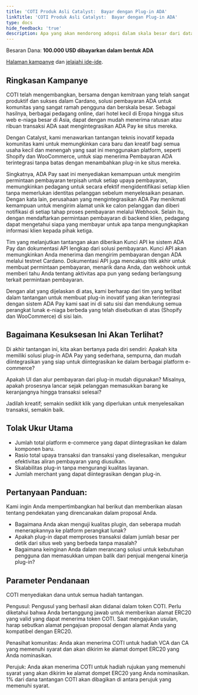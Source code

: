 ```yaml
---
title: 'COTI Produk Asli Catalyst:  Bayar dengan Plug-in ADA'
linkTitle: 'COTI Produk Asli Catalyst:  Bayar dengan Plug-in ADA'
type: docs
hide_feedback: 'true'
description: Apa yang akan mendorong adopsi dalam skala besar dari data diri terdesentralisasi di Cardano?
---
```


Besaran Dana: **100.000 USD dibayarkan dalam bentuk ADA**

[Halaman kampanye](https://cardano.ideascale.com/a/campaign-home/26256) dan [jelajahi ide-ide](https://cardano.ideascale.com/a/ideas/top/campaign-filter/byids/campaigns/26256/stage/unspecified).

## Ringkasan Kampanye

COTI telah mengembangkan, bersama dengan kemitraan yang telah sangat produktif dan sukses dalam Cardano, solusi pembayaran ADA untuk komunitas yang sangat ramah pengguna dan berskala besar. Sebagai hasilnya, berbagai pedagang online, dari hotel kecil di Eropa hingga situs web e-niaga besar di Asia, dapat dengan mudah menerima ratusan atau ribuan transaksi ADA saat mengintegrasikan ADA Pay ke situs mereka.

Dengan Catalyst, kami menawarkan tantangan teknis inovatif kepada komunitas kami untuk memungkinkan cara baru dan kreatif bagi semua usaha kecil dan menengah yang saat ini menggunakan platform, seperti Shopify dan WooCommerce, untuk siap menerima Pembayaran ADA terintegrasi tanpa batas dengan menambahkan plug-in ke situs mereka.

Singkatnya, ADA Pay saat ini menyediakan kemampuan untuk mengirim permintaan pembayaran terpisah untuk setiap upaya pembayaran, memungkinkan pedagang untuk secara efektif mengidentifikasi setiap klien tanpa memerlukan identitas pelanggan sebelum menyelesaikan pesanan. Dengan kata lain, perusahaan yang mengintegrasikan ADA Pay menikmati kemampuan untuk mengirim alamat unik ke calon pelanggan dan diberi notifikasi di setiap tahap proses pembayaran melalui Webhook. Selain itu, dengan mendaftarkan permintaan pembayaran di backend klien, pedagang dapat mengetahui siapa yang membayar untuk apa tanpa mengungkapkan informasi klien kepada pihak ketiga.

Tim yang melanjutkan tantangan akan diberikan Kunci API ke sistem ADA Pay dan dokumentasi API lengkap dari solusi pembayaran. Kunci API akan memungkinkan Anda menerima dan mengirim pembayaran dengan ADA melalui testnet Cardano. Dokumentasi API juga mencakup titik akhir untuk membuat permintaan pembayaran, menarik dana Anda, dan webhook untuk memberi tahu Anda tentang aktivitas apa pun yang sedang berlangsung terkait permintaan pembayaran.

Dengan alat yang dijelaskan di atas, kami berharap dari tim yang terlibat dalam tantangan untuk membuat plug-in inovatif yang akan terintegrasi dengan sistem ADA Pay kami saat ini di satu sisi dan mendukung semua perangkat lunak e-niaga berbeda yang telah disebutkan di atas (Shopify dan WooCommerce) di sisi lain.

## Bagaimana Kesuksesan Ini Akan Terlihat?

Di akhir tantangan ini, kita akan bertanya pada diri sendiri: Apakah kita memiliki solusi plug-in ADA Pay yang sederhana, sempurna, dan mudah diintegrasikan yang siap untuk diintegrasikan ke dalam berbagai platform e-commerce?

Apakah UI dan alur pembayaran dari plug-in mudah digunakan? Misalnya, apakah prosesnya lancar sejak pelanggan memasukkan barang ke keranjangnya hingga transaksi selesai?

Jadilah kreatif; semakin sedikit klik yang diperlukan untuk menyelesaikan transaksi, semakin baik.

## Tolak Ukur Utama

- Jumlah total platform e-commerce yang dapat diintegrasikan ke dalam komponen baru.
- Rasio total upaya transaksi dan transaksi yang diselesaikan, mengukur efektivitas aliran pembayaran yang diusulkan.
- Skalabilitas plug-in tanpa mengurangi kualitas layanan.
- Jumlah merchant yang dapat diintegrasikan dengan plug-in.

## Pertanyaan Panduan:

Kami ingin Anda mempertimbangkan hal berikut dan memberikan alasan tentang pendekatan yang direncanakan dalam proposal Anda.

- Bagaimana Anda akan menguji kualitas plugin, dan seberapa mudah menerapkannya ke platform perangkat lunak?
- Apakah plug-in dapat memproses transaksi dalam jumlah besar per detik dari situs web yang berbeda tanpa masalah?
- Bagaimana keinginan Anda dalam merancang solusi untuk kebutuhan pengguna dan memasukkan umpan balik dari penjual mengenai kinerja plug-in?

## Parameter Pendanaan

COTI menyediakan dana untuk semua hadiah tantangan.

Pengusul: Pengusul yang berhasil akan didanai dalam token COTI. Perlu diketahui bahwa Anda bertanggung jawab untuk memberikan alamat ERC20 yang valid yang dapat menerima token COTI. Saat mengajukan usulan, harap sebutkan alamat pengajuan proposal dengan alamat Anda yang kompatibel dengan ERC20.

Penasihat komunitas: Anda akan menerima COTI untuk hadiah VCA dan CA yang memenuhi syarat dan akan dikirim ke alamat dompet ERC20 yang Anda nominasikan.

Perujuk: Anda akan menerima COTI untuk hadiah rujukan yang memenuhi syarat yang akan dikirim ke alamat dompet ERC20 yang Anda nominasikan. 1% dari dana tantangan COTI akan dibagikan di antara perujuk yang memenuhi syarat.

